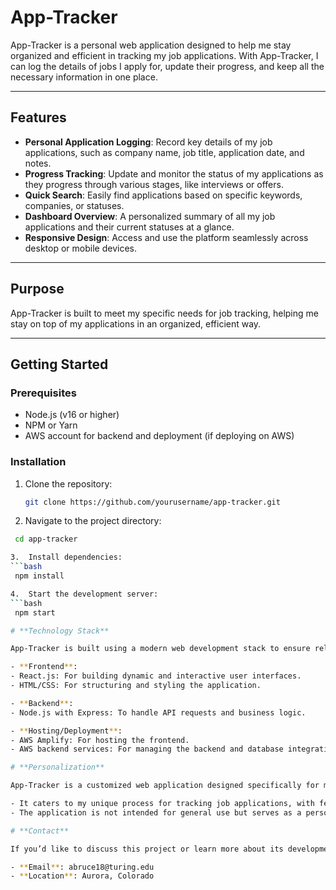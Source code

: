 # **App-Tracker**

App-Tracker is a personal web application designed to help me stay organized and efficient in tracking my job applications. With App-Tracker, I can log the details of jobs I apply for, update their progress, and keep all the necessary information in one place.

---

## **Features**
- **Personal Application Logging**: Record key details of my job applications, such as company name, job title, application date, and notes.
- **Progress Tracking**: Update and monitor the status of my applications as they progress through various stages, like interviews or offers.
- **Quick Search**: Easily find applications based on specific keywords, companies, or statuses.
- **Dashboard Overview**: A personalized summary of all my job applications and their current statuses at a glance.
- **Responsive Design**: Access and use the platform seamlessly across desktop or mobile devices.

---

## **Purpose**
App-Tracker is built to meet my specific needs for job tracking, helping me stay on top of my applications in an organized, efficient way.

---

## **Getting Started**

### **Prerequisites**
- Node.js (v16 or higher)
- NPM or Yarn
- AWS account for backend and deployment (if deploying on AWS)

### **Installation**
1. Clone the repository:
   ```bash
   git clone https://github.com/yourusername/app-tracker.git

2.	Navigate to the project directory:
   ```bash
    cd app-tracker

3.	Install dependencies:
   ```bash
    npm install

4.	Start the development server:
   ```bash
    npm start

# **Technology Stack**

App-Tracker is built using a modern web development stack to ensure reliability, scalability, and responsiveness:

- **Frontend**: 
  - React.js: For building dynamic and interactive user interfaces.
  - HTML/CSS: For structuring and styling the application.

- **Backend**: 
  - Node.js with Express: To handle API requests and business logic.

- **Hosting/Deployment**: 
  - AWS Amplify: For hosting the frontend.
  - AWS backend services: For managing the backend and database integration.

# **Personalization**

App-Tracker is a customized web application designed specifically for my personal workflow. 

- It caters to my unique process for tracking job applications, with features and functionality tailored to how I prefer to log, monitor, and manage my job search progress.
- The application is not intended for general use but serves as a personal productivity tool to help me stay organized and efficient.

# **Contact**

If you’d like to discuss this project or learn more about its development, feel free to reach out to me:

- **Email**: abruce18@turing.edu
- **Location**: Aurora, Colorado
